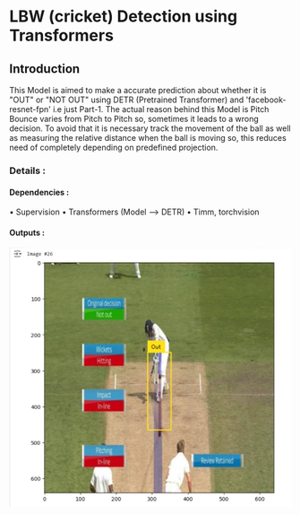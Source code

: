 # LBW (cricket) Detection using Transformers

## Introduction

This Model is aimed to make a accurate prediction about whether it is "OUT" or "NOT OUT" using DETR (Pretrained Transformer) and 'facebook-resnet-fpn' i.e just Part-1. The actual reason behind this Model is Pitch Bounce varies from Pitch to Pitch so, sometimes it leads to a wrong decision. To avoid that it is necessary track the movement of the ball as well as measuring the relative distance when the ball is moving so, this reduces need of completely depending on predefined projection.

### Details :
#### Dependencies :
• Supervision
• Transformers (Model --> DETR)
• Timm, torchvision

#### Outputs :
<img src='images/drs_lbw_1.jpg'>

